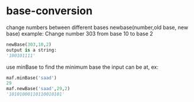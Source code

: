 # base-conversion
change numbers between different bases
newbase(number,old base, new base)
example: Change number 303 from base 10 to base 2

```python
newBase(303,10,2)
output is a string:
'100101111'
```

use minBase to find the minimum base the input can be at, ex:
```python
maf.minBase('saad')
29
maf.newBase('saad',29,2)
'10101000110110010101'
```
